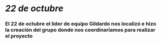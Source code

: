 # *22 de octubre*


### El 22 de octubre el líder de equipo Gildardo nos localizó e hizo la creación del grupo donde nos coordinaríamos para realizar el proyecto
